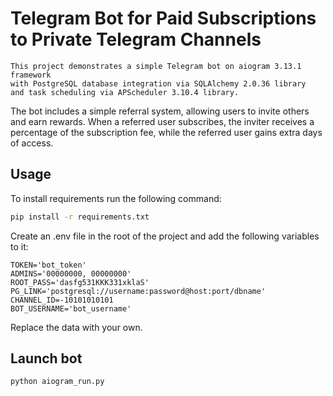 # Telegram Bot for Paid Subscriptions to Private Telegram Channels

```
This project demonstrates a simple Telegram bot on aiogram 3.13.1 framework  
with PostgreSQL database integration via SQLAlchemy 2.0.36 library  
and task scheduling via APScheduler 3.10.4 library.

```

The bot includes a simple referral system, allowing users to invite others and earn rewards. When a referred user subscribes, the inviter receives a percentage of the subscription fee, while the referred user gains extra days of access.

## Usage

To install requirements run the following command:

``` bash
pip install -r requirements.txt
```

Create an .env file in the root of the project and add the following variables to it:

``` textmate
TOKEN='bot_token'
ADMINS='00000000, 00000000'
ROOT_PASS='dasfg531KKK331xklaS'
PG_LINK='postgresql://username:password@host:port/dbname'
CHANNEL_ID=-10101010101
BOT_USERNAME='bot_username'
``` 

Replace the data with your own.

## Launch bot

``` bash
python aiogram_run.py
``` 